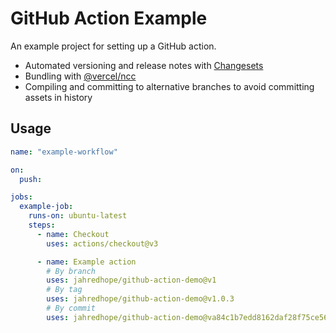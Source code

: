 # GitHub Action Example

An example project for setting up a GitHub action.

- Automated versioning and release notes with [Changesets](https://github.com/changesets/changesets)
- Bundling with [@vercel/ncc](https://github.com/vercel/ncc)
- Compiling and committing to alternative branches to avoid committing assets in history

## Usage

```yaml
name: "example-workflow"

on:
  push:

jobs:
  example-job:
    runs-on: ubuntu-latest
    steps:
      - name: Checkout
        uses: actions/checkout@v3

      - name: Example action
        # By branch
        uses: jahredhope/github-action-demo@v1
        # By tag
        uses: jahredhope/github-action-demo@v1.0.3
        # By commit
        uses: jahredhope/github-action-demo@va84c1b7edd8162daf28f75ce56fd533465daa741
```
